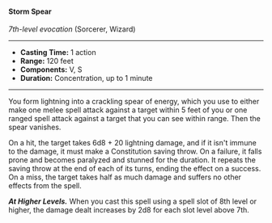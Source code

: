 #### Storm Spear
*7th-level evocation* (Sorcerer, Wizard)
___
- **Casting Time:** 1 action 
- **Range:** 120 feet 
- **Components:** V, S 
- **Duration:** Concentration, up to 1 minute 
---
You form lightning into a crackling spear of energy, which you use to either make one melee spell attack against a target within 5 feet of you or one ranged spell attack against a target that you can see within range. Then the spear vanishes. 

On a hit, the target takes 6d8 + 20 lightning damage, and if it isn't immune to the damage, it must make a Constitution saving throw. On a failure, it falls prone and becomes paralyzed and stunned for the duration. It repeats the saving throw at the end of each of its turns, ending the effect on a success. On a miss, the target takes half as much damage and suffers no other effects from the spell.

***At Higher Levels.*** When you cast this spell using a spell slot of 8th level or higher, the damage dealt increases by 2d8 for each slot level above 7th. 
